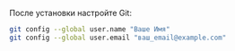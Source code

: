 После установки настройте Git:

```bash
git config --global user.name "Ваше Имя"
git config --global user.email "ваш_email@example.com"
```